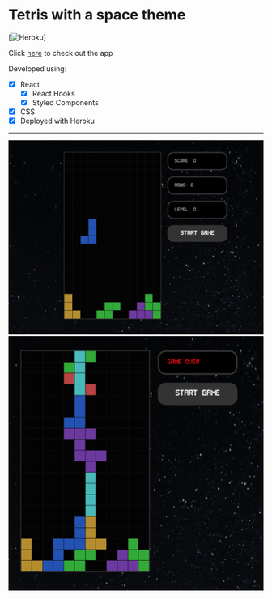 # Tetris with a space theme

[![Heroku](https://heroku-badge.herokuapp.com/?app=heroku-badge)]

Click [here](https://tetris-react-tang.herokuapp.com/) to check out the app

Developed using:

- [x] React
  - [x] React Hooks
  - [x] Styled Components
- [x] CSS
- [x] Deployed with Heroku

---

<img src="tetris.png" alt="tetris" width="100%" height="50%">

<img src="gameover.png" alt="gameover-tetris" width="100%" height="50%">
